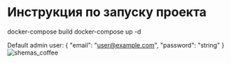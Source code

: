 # Инструкция по запуску проекта
docker-compose build
docker-compose up -d

Default admin user:
{
  "email": "user@example.com",
  "password": "string"
}
![shemas_coffee](https://github.com/user-attachments/assets/34e4e069-98d9-4aca-ab4e-fc15b36cb7e3)
